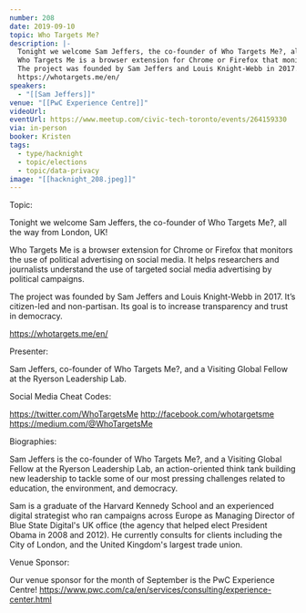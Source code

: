 ```yaml
---
number: 208
date: 2019-09-10
topic: Who Targets Me?
description: |-
  Tonight we welcome Sam Jeffers, the co-founder of Who Targets Me?, all the way from London, UK! 
  Who Targets Me is a browser extension for Chrome or Firefox that monitors the use of political advertising on social media. It helps researchers and journalists understand the use of targeted social media advertising by political campaigns.
  The project was founded by Sam Jeffers and Louis Knight-Webb in 2017. It’s citizen-led and non-partisan. Its goal is to increase transparency and trust in democracy.
  https://whotargets.me/en/
speakers:
  - "[[Sam Jeffers]]"
venue: "[[PwC Experience Centre]]"
videoUrl:
eventUrl: https://www.meetup.com/civic-tech-toronto/events/264159330
via: in-person
booker: Kristen
tags:
  - type/hacknight
  - topic/elections
  - topic/data-privacy
image: "[[hacknight_208.jpeg]]"
---
```


Topic:

Tonight we welcome Sam Jeffers, the co-founder of Who Targets Me?, all the way from London, UK!

Who Targets Me is a browser extension for Chrome or Firefox that monitors the use of political advertising on social media. It helps researchers and journalists understand the use of targeted social media advertising by political campaigns.

The project was founded by Sam Jeffers and Louis Knight-Webb in 2017. It’s citizen-led and non-partisan. Its goal is to increase transparency and trust in democracy.

https://whotargets.me/en/



Presenter:

Sam Jeffers, co-founder of Who Targets Me?, and a Visiting Global Fellow at the Ryerson Leadership Lab.

Social Media Cheat Codes:

https://twitter.com/WhoTargetsMe
http://facebook.com/whotargetsme
https://medium.com/@WhoTargetsMe

Biographies:

Sam Jeffers is the co-founder of Who Targets Me?, and a Visiting Global Fellow at the Ryerson Leadership Lab, an action-oriented think tank building new leadership to tackle some of our most pressing challenges related to education, the environment, and democracy.

Sam is a graduate of the Harvard Kennedy School and an experienced digital strategist who ran campaigns across Europe as Managing Director of Blue State Digital's UK office (the agency that helped elect President Obama in 2008 and 2012). He currently consults for clients including the City of London, and the United Kingdom's largest trade union.

Venue Sponsor:

Our venue sponsor for the month of September is the PwC Experience Centre!
https://www.pwc.com/ca/en/services/consulting/experience-center.html
